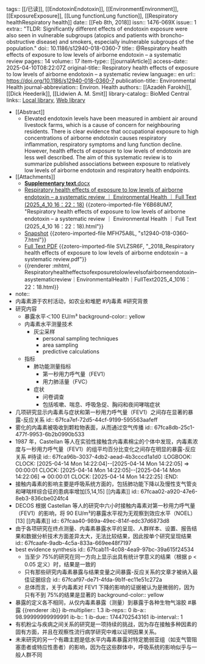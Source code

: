 tags:: [[/已读]], [[EndotoxinEndotoxin]], [[EnvironmentEnvironment]], [[ExposureExposure]], [[Lung functionLung function]], [[Respiratory healthRespiratory health]]
date:: [[Feb 8th, 2018]]
issn:: 1476-069X
issue:: 1
extra:: "TLDR: Significantly different effects of endotoxin exposure were also seen in vulnerable subgroups (atopics and patients with broncho-obstructive disease) and smokers, especially inulnerable subgroups of the population."
doi:: 10.1186/s12940-018-0360-7
title:: @Respiratory health effects of exposure to low levels of airborne endotoxin – a systematic review
pages:: 14
volume:: 17
item-type:: [[journalArticle]]
access-date:: 2025-04-10T08:22:07Z
original-title:: Respiratory health effects of exposure to low levels of airborne endotoxin – a systematic review
language:: en
url:: https://doi.org/10.1186/s12940-018-0360-7
publication-title:: Environmental Health
journal-abbreviation:: Environ. Health
authors:: [[Azadèh Farokhi]], [[Dick Heederik]], [[Lidwien A. M. Smit]]
library-catalog:: BioMed Central
links:: [Local library](zotero://select/library/items/MNBCVICE), [Web library](https://www.zotero.org/users/14278722/items/MNBCVICE)

- [[Abstract]]
	- Elevated endotoxin levels have been measured in ambient air around livestock farms, which is a cause of concern for neighbouring residents. There is clear evidence that occupational exposure to high concentrations of airborne endotoxin causes respiratory inflammation, respiratory symptoms and lung function decline. However, health effects of exposure to low levels of endotoxin are less well described. The aim of this systematic review is to summarize published associations between exposure to relatively low levels of airborne endotoxin and respiratory health endpoints.
- [[Attachments]]
	- [**Supplementary text**.docx](../assets/12940_2018_360_MOESM1_ESM_1744626839972_0.docx)
	- [Respiratory health effects of exposure to low levels of airborne endotoxin – a systematic review ｜ Environmental Health ｜ Full Text (2025_4_10 16：22：18)](zotero://select/library/items/Y6B68UM7) {{zotero-imported-file Y6B68UM7, "Respiratory health effects of exposure to low levels of airborne endotoxin – a systematic review ｜ Environmental Health ｜ Full Text (2025_4_10 16：22：18).html"}}
	- [Snapshot](https://ehjournal.biomedcentral.com/articles/10.1186/s12940-018-0360-7) {{zotero-imported-file MFH75A8L, "s12940-018-0360-7.html"}}
	- [Full Text PDF](https://ehjournal.biomedcentral.com/counter/pdf/10.1186/s12940-018-0360-7) {{zotero-imported-file SVLZSR6F, "_2018_Respiratory health effects of exposure to low levels of airborne endotoxin – a systematic review.pdf"}}
	- {{renderer :mhtml, Respiratoryhealtheffectsofexposuretolowlevelsofairborneendotoxin–asystematicreview｜EnvironmentalHealth｜FullText2025_4_1016：22：18.html}}
- note::
- 内毒素源于农村活动，如农业和堆肥 #内毒素 #研究背景
- 研究内容
	- 暴露水平＜100 EU/m³
	  background-color:: yellow
	- 内毒素水平测量技术
		- 灰尘采样
			- personal sampling techniques
			- area sampling
			- predictive calculations
	- 指标
		- 肺功能测量指标
			- 第一秒用力呼气量（FEV1）
			- 用力肺活量（FVC）
		- 症状
			- 问卷调查
			- 包括咳嗽、喘息、呼吸急促、胸闷和夜间哮喘症状
- 几项研究显示内毒素与症状和第一秒用力呼气量（FEV1）之间存在显著的暴露-反应关系
  id:: 67fca7ef-72d5-44cf-9199-595563aafeff
- 雾化的内毒素被吸收到颗粒物表面，从而通过空气传播
  id:: 67fca8db-25c1-477f-9953-6b2b0990b533
- 1987 年，Castellan 等人在实验性接触含内毒素棉尘的个体中发现，内毒素浓度与一秒用力呼气量（FEV1）的组平均百分比变化之间存在明显的暴露-反应关系 #待读
  id:: 67fca96b-3037-4db2-aead-4b3cccd1a1d0
  :LOGBOOK:
  CLOCK: [2025-04-14 Mon 14:22:04]--[2025-04-14 Mon 14:22:05] =>  00:00:01
  CLOCK: [2025-04-14 Mon 14:22:05]--[2025-04-14 Mon 14:22:06] =>  00:00:01
  CLOCK: [2025-04-14 Mon 14:22:25]
  :END:
- 接触内毒素的影响主要是呼吸系统方面的，包括肺功能下降以及慢性支气管炎和哮喘样综合征的患病率增加[5,14,15] [[内毒素]]
  id:: 67fcaa02-a920-47e6-8eb3-836cbe024fc4
- DECOS 根据 Castellan 等人的研究中六小时接触内毒素对第一秒用力呼气量（FEV1）的影响，将 90 EU/m³的暴露水平视为无观察到效应水平（NOEL）[13] [[内毒素]]
  id:: 67fcaa40-989a-49ec-814f-edc37d6873d8
- 由于各项研究在终点测量、内毒素暴露水平的呈现、人群样本、设置、报告结果和数据分析技术方面差异太大，无法比较结果，因此按单个研究呈现结果
  id:: 67fcaafe-9adb-4c5a-833a-669ee48f7197
- best evidence synthesis
  id:: 67fcab11-4c08-4ea9-97bc-39a615f24534
	- 当至少 75%的研究在同一方向上显示出具有统计学意义的结果（根据 p < 0.05 定义）时，结果是一致的
	- 只有那些研究内毒素暴露与结果变量之间暴露-反应关系的文章才被纳入最佳证据综合
	  id:: 67fcaf97-de71-4fda-9b1f-ec11e51c272a
	- 总体而言，关于内毒素对 FEV1 下降的影响的证据被认为是微弱的，因为只有不到 75%的结果是显著的
	  background-color:: yellow
- 暴露的定义各不相同，从仅内毒素暴露（测量）到暴露于各种生物气溶胶 #暴露 
  {{renderer :ib}}
  ib-multiplier:: 1.3
  ib-reps:: 0
  ib-a:: 98.99999999999991
  ib-b:: 1
  ib-due:: 1744702543161
  ib-interval:: 1
- 有机粉尘与疾病之间关系的研究是一项持续的挑战，因为存在接触多种因素的固有方面，并且在观察性流行病学研究中难以证明因果关系。
- 未来研究的另一个有趣主题是低水平内毒素暴露对特定脆弱亚组（如支气管阻塞患者或特应性患者）的影响，因为在这些群体中，呼吸系统的影响似乎与一般人群不同